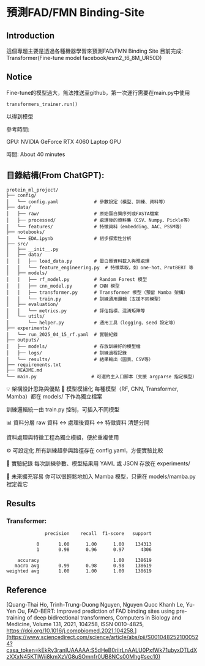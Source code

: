 # 預測FAD/FMN Binding-Site

## Introduction

這個專題主要是透過各種機器學習來預測FAD/FMN Binding Site
目前完成: Transformer(Fine-tune model facebook/esm2_t6_8M_UR50D)

## Notice
Fine-tune的模型過大，無法推送至github，第一次運行需要在main.py中使用
```
transformers_trainer.run()
```
以得到模型

參考時間:

GPU: NVIDIA GeForce RTX 4060 Laptop GPU

時間: About 40 minutes

## 目錄結構(From ChatGPT):
```
protein_ml_project/
├── config/
│   └── config.yaml             # 參數設定（模型、訓練、資料等）
├── data/
│   ├── raw/                    # 原始蛋白質序列或FASTA檔案
│   ├── processed/              # 處理後的資料集（CSV、Numpy、Pickle等）
│   └── features/               # 特徵資料（embedding、AAC、PSSM等）
├── notebooks/
│   └── EDA.ipynb               # 初步探索性分析
├── src/
│   ├── __init__.py
│   ├── data/
│   │   ├── load_data.py        # 蛋白質資料載入與預處理
│   │   └── feature_engineering.py  # 特徵萃取，如 one-hot、ProtBERT 等
│   ├── models/
│   │   ├── rf_model.py         # Random Forest 模型
│   │   ├── cnn_model.py        # CNN 模型
│   │   ├── transformer.py      # Transformer 模型（預留 Mamba 架構）
│   │   └── train.py            # 訓練通用邏輯（支援不同模型）
│   ├── evaluation/
│   │   └── metrics.py          # 評估指標、混淆矩陣等
│   └── utils/
│       └── helper.py           # 通用工具（logging、seed 設定等）
├── experiments/
│   └── run_2025_04_15_rf.yaml  # 實驗紀錄
├── outputs/
│   ├── models/                 # 存放訓練好的模型檔
│   ├── logs/                   # 訓練過程記錄
│   └── results/                # 結果輸出（圖表、CSV等）
├── requirements.txt
├── README.md
└── main.py                    # 可選的主入口腳本（支援 argparse 指定模型）
```

💡 架構設計思路與優點
🔁 模型模組化
每種模型（RF, CNN, Transformer, Mamba）都在 models/ 下作為獨立檔案

訓練邏輯統一由 train.py 控制，可插入不同模型

📊 資料分層
raw 資料 ↔ 處理後資料 ↔ 特徵資料 清楚分開

資料處理與特徵工程為獨立模組，便於重複使用

⚙️ 可設定化
所有訓練超參與路徑存在 config.yaml，方便實驗比較

🧪 實驗紀錄
每次訓練參數、模型結果用 YAML 或 JSON 存放在 experiments/

🔄 未來擴充容易
你可以很輕鬆地加入 Mamba 模型，只需在 models/mamba.py 裡定義它

## Results

### Transformer:

```
              precision    recall  f1-score   support

           0       1.00      1.00      1.00    134313
           1       0.98      0.96      0.97      4306

    accuracy                           1.00    138619
   macro avg       0.99      0.98      0.98    138619
weighted avg       1.00      1.00      1.00    138619
```

## Reference
[Quang-Thai Ho, Trinh-Trung-Duong Nguyen, Nguyen Quoc Khanh Le, Yu-Yen Ou,
FAD-BERT: Improved prediction of FAD binding sites using pre-training of deep bidirectional transformers,
Computers in Biology and Medicine,
Volume 131,
2021,
104258,
ISSN 0010-4825,
https://doi.org/10.1016/j.compbiomed.2021.104258.](https://www.sciencedirect.com/science/article/abs/pii/S0010482521000524?casa_token=kEkRv3ranIUAAAAA:S5dHeB0riirLnAALU0PxfWk71ubyxDTLdXzXXxN45KTIWii8kmXzVG8uSOmnfr0UB8NCs00Mhg#sec10)